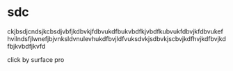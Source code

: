 sdc
===
ckjbsdjcndsjkcbsdjvbfjkdbvkjfdbvukdfbukvbdfkjvbdfkubvukfdbvjkfdbvukefhvilndsfjlwnefjbjvnksldvnulevhukdfbvjldfvuksdvkjsdbvkjscbvjkdfhvjkdfbvjkdfbjkvbdfjkvfd

click by surface pro
